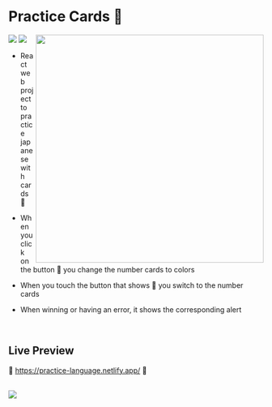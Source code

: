 # Practice Cards 🎴

<img src= "https://64.media.tumblr.com/ac97fd4df06663d446f15d1ab183a136/69f70331f87648cf-fb/s1280x1920/35f9dc4f269c1bd00f95b783c342372c80cf45f2.png" />

<img src="https://user-images.githubusercontent.com/72955349/199868125-8594bb97-b1bd-4a32-8063-ae7e8e1f434e.png" style="width:450px" align="right" />


<img src= "https://img.shields.io/badge/React-20232A?style=for-the-badge&logo=react&logoColor=61DAFB" />

* React web project to practice japanese with cards 🌸

* When you click on the button 🌈 you change the number cards to colors

* When you touch the button that shows 🔢 you switch to the number cards

* When winning or having an error, it shows the corresponding alert

<br>

## Live Preview

🌸 https://practice-language.netlify.app/ 🌸

<br>

<img src= "https://64.media.tumblr.com/ac97fd4df06663d446f15d1ab183a136/69f70331f87648cf-fb/s1280x1920/35f9dc4f269c1bd00f95b783c342372c80cf45f2.png" />
